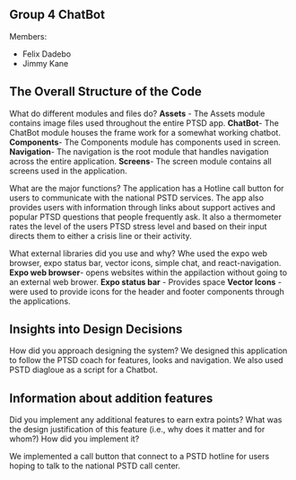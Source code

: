 ## Group 4 ChatBot

Members:
- Felix Dadebo
- Jimmy Kane

## The Overall Structure of the Code
What do different modules and files do?
**Assets** - The Assets module contains image files used throughout the entire PTSD app.
**ChatBot**- The ChatBot module houses the frame work for a somewhat working chatbot.
**Components**- The Components module has components used in screen.
**Navigation**- The navigation is the root module that handles navigation across the entire application.
**Screens**- The screen module contains all screens used in the application.

What are the major functions?
The application has a Hotline call button for users to communicate with the national PSTD services. The app also
provides users with information through links about support actives and popular PTSD questions that people frequently ask. 
It also a thermometer rates the level of the users PTSD stress level and based on their input directs them to either a crisis line
or their activity. 

What external libraries did you use and why?
Whe used the expo web browser, expo status bar, vector icons, simple chat, and react-navigation. 
**Expo web browser**- opens websites within the appilaction without going to an external web brower.
**Expo status bar** - Provides space 
**Vector Icons** - were used to provide icons for the header and footer components through the applications.

## Insights into Design Decisions
How did you approach designing the system?
We designed this application to follow the PTSD coach for features, looks and navigation.
We also used PSTD diagloue as a script for a Chatbot.


## Information about addition features
Did you implement any additional features to earn extra points?
What was the design justification of this feature (i.e., why does it matter and for whom?)
How did you implement it?

We implemented a call button that connect to a PSTD hotline for users hoping to talk to the national PSTD call center.
